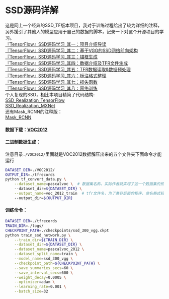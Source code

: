 # SSD源码详解

这是网上一个经典的SSD_TF版本项目，我对于训练过程给出了较为详细的注释，另外援引了其他人的模型应用于自己的数据的脚本，记录一下对这个开源项目的学习。<br>
[『TensorFlow』SSD源码学习_其一：项目介绍导读](https://www.cnblogs.com/hellcat/p/9248489.html)<br>
[『TensorFlow』SSD源码学习_其二：基于VGG的SSD网络前向架构](https://www.cnblogs.com/hellcat/p/9312881.html)<br>
[『TensorFlow』SSD源码学习_其三：锚框生成](https://www.cnblogs.com/hellcat/p/9322279.html)<br>
[『TensorFlow』SSD源码学习_其四：数据介绍及TFR文件生成](https://www.cnblogs.com/hellcat/p/9338093.html)<br>
[『TensorFlow』SSD源码学习_其五：TFR数据读取&数据预处理](https://www.cnblogs.com/hellcat/p/9341921.html)<br>
[『TensorFlow』SSD源码学习_其六：标注格式整理](https://www.cnblogs.com/hellcat/p/9355609.html)<br>
[『TensorFlow』SSD源码学习_其七：损失函数](https://www.cnblogs.com/hellcat/p/9351802.html)<br>
[『TensorFlow』SSD源码学习_其八：网络训练](https://www.cnblogs.com/hellcat/p/9360640.html)<br>
个人复现的SSD，相比本项目精简了代码结构:<br>
[SSD_Realization_TensorFlow](https://github.com/Hellcatzm/SSD_Realization_TensorFlow)<br>
[SSD_Realization_MXNet](https://github.com/Hellcatzm/SSD_Realization_MXNet)<br>
还有Mask_RCNN的注释版：<br>
[Mask_RCNN](https://github.com/Hellcatzm/Mask_RCNN)<br>
#### 数据下载：[VOC2012](http://host.robots.ox.ac.uk/pascal/VOC/voc2012/VOCtrainval_11-May-2012.tar)<br>
#### 二进制数据生成：<br>
注意目录`./VOC2012/`里面就是VOC2012数据解压出来的五个文件夹下面命令才能运行<br>
```bash
DATASET_DIR=./VOC2012/
OUTPUT_DIR=./tfrecords
python tf_convert_data.py \
    --dataset_name=pascalvoc \  # 数据集名称，实际作者就实现了这一个数据集的预处理方法
    --dataset_dir=${DATASET_DIR} \
    --output_name=voc_2012_train  # tfr文件名，为了兼容后面的程序，命名格式较为固定
    --output_dir=${OUTPUT_DIR}
```
#### 训练命令：<br>
```bash
DATASET_DIR=./tfrecords
TRAIN_DIR=./logs/
CHECKPOINT_PATH=./checkpoints/ssd_300_vgg.ckpt
python train_ssd_network.py \
    --train_dir=${TRAIN_DIR} \
    --dataset_dir=${DATASET_DIR} \
    --dataset_name=pascalvoc_2012 \
    --dataset_split_name=train \
    --model_name=ssd_300_vgg \
    --checkpoint_path=${CHECKPOINT_PATH} \
    --save_summaries_secs=60 \
    --save_interval_secs=600 \
    --weight_decay=0.0005 \
    --optimizer=adam \
    --learning_rate=0.001 \
    --batch_size=32
```
